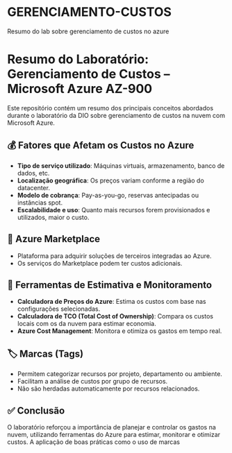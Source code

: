 # GERENCIAMENTO-CUSTOS
Resumo do lab sobre gerenciamento de custos no azure
# Resumo do Laboratório: Gerenciamento de Custos – Microsoft Azure AZ-900

Este repositório contém um resumo dos principais conceitos abordados durante o laboratório da DIO sobre gerenciamento de custos na nuvem com Microsoft Azure.

## 💰 Fatores que Afetam os Custos no Azure
- **Tipo de serviço utilizado**: Máquinas virtuais, armazenamento, banco de dados, etc.
- **Localização geográfica**: Os preços variam conforme a região do datacenter.
- **Modelo de cobrança**: Pay-as-you-go, reservas antecipadas ou instâncias spot.
- **Escalabilidade e uso**: Quanto mais recursos forem provisionados e utilizados, maior o custo.

## 🛒 Azure Marketplace
- Plataforma para adquirir soluções de terceiros integradas ao Azure.
- Os serviços do Marketplace podem ter custos adicionais.

## 🧮 Ferramentas de Estimativa e Monitoramento
- **Calculadora de Preços do Azure**: Estima os custos com base nas configurações selecionadas.
- **Calculadora de TCO (Total Cost of Ownership)**: Compara os custos locais com os da nuvem para estimar economia.
- **Azure Cost Management**: Monitora e otimiza os gastos em tempo real.

## 🏷️ Marcas (Tags)
- Permitem categorizar recursos por projeto, departamento ou ambiente.
- Facilitam a análise de custos por grupo de recursos.
- Não são herdadas automaticamente por recursos relacionados.

## ✅ Conclusão
O laboratório reforçou a importância de planejar e controlar os gastos na nuvem, utilizando ferramentas do Azure para estimar, monitorar e otimizar custos. A aplicação de boas práticas como o uso de marcas
